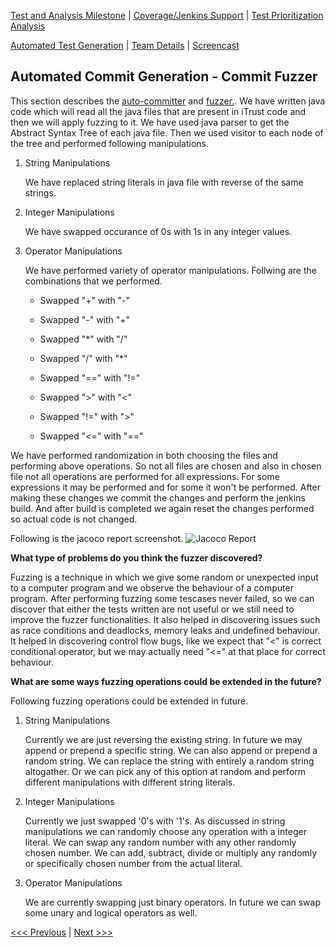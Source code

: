 [Test and Analysis Milestone](../README.md) | [Coverage/Jenkins Support](/reports/Coverage.md) | [Test Prioritization Analysis](/reports/TestPrioritization.md)

[Automated Test Generation](/reports/TestGeneration.md) | [Team Details](/reports/Team.md) | [Screencast](/reports/Screencast.md)

Automated Commit Generation - Commit Fuzzer
----------------------------------

This section describes the [auto-committer](/fuzzer/src/main/java/com/autocommiter/AutoCommitter.java) and [fuzzer.](/fuzzer/src/main/java/com/fuzzer/Fuzzer.java). We have written java code which will read all the java files that are present in iTrust code and then we will apply fuzzing to it. We have used java parser to get the Abstract Syntax Tree of each java file. Then we used visitor to each node of the tree and performed following manipulations.

1. String Manipulations

    We have replaced string literals in java file with reverse of the same strings.

2. Integer Manipulations

    We have swapped occurance of 0s with 1s in any integer values.

3. Operator Manipulations

    We have performed variety of operator manipulations. Follwing are the combinations that we performed.

    - Swapped "+" with "-"

    - Swapped "-" with "+"

    - Swapped "*" with "/"

    - Swapped "/" with "*"

    - Swapped "==" with "!="

    - Swapped ">" with "<"

    - Swapped "!=" with ">"

    - Swapped "<=" with "=="

We have performed randomization in both choosing the files and performing above operations. So not all files are chosen and also in chosen file not all operations are performed for all expressions. For some expressions it may be performed and for some it won't be performed. After making these changes we commit the changes and perform the jenkins build. And after build is completed we again reset the changes performed so actual code is not changed. 

Following is the jacoco report screenshot.
![Jacoco Report](/docs/screenshots/jacoco_report.jpeg?raw=true "Jacoco Report")

**What type of problems do you think the fuzzer discovered?**

Fuzzing is a technique in which we give some random or unexpected input to a computer program and we observe the behaviour of a computer program. After performing fuzzing some tescases never failed, so we can discover that either the tests written are not useful or we still need to improve the fuzzer functionalities. It also helped in discovering issues such as race conditions and deadlocks, memory leaks and undefined behaviour. It helped in discovering control flow bugs, like we expect that "<" is correct conditional operator, but we may actually need "<=" at that place for correct behaviour.

**What are some ways fuzzing operations could be extended in the future?**

Following fuzzing operations could be extended in future.

1. String Manipulations

    Currently we are just reversing the existing string. In future we may append or prepend a specific string. We can also append or prepend a random string. We can replace the string with entirely a random string altogather. Or we can pick any of this option at random and perform different manipulations with different string literals.

2. Integer Manipulations

    Currently we just swapped '0's with '1's. As discussed in string manipulations we can randomly choose any operation with a integer literal. We can swap any random number with any other randomly chosen number. We can add, subtract, divide or multiply any randomly or specifically chosen number from the actual literal.

3. Operator Manipulations

    We are currently swapping just binary operators. In future we can swap some unary and logical operators as well.

[<<< Previous](/reports/Coverage.md) | [Next >>>](/reports/TestPrioritization.md)